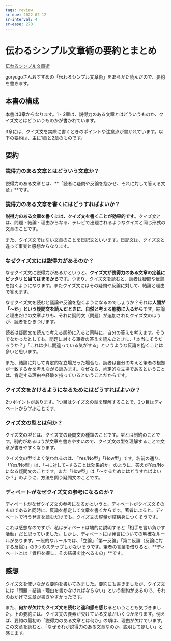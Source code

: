 ```yaml
---
tags: review
sr-due: 2022-02-12
sr-interval: 4
sr-ease: 270
---
```


# 伝わるシンプル文章術の要約とまとめ

[伝わるシンプル文章術](伝わるシンプル文章術.md)

goryugoさんおすすめの「伝わるシンプル文章術」をあらかた読んだので、要約を書きます。

## 本書の構成

本書は3章からなります。1・2章は、説得力のある文章とはどういうものか、クイズ文とはどういうものかが書かれています。

3章には、クイズ文を実際に書くときのポイントや注意点が書かれています。以下の要約は、主に1章と2章のものです。

## 要約

### 説得力のある文章とはどういう文章か？

説得力のある文章とは、**「読者に疑問や反論を抱かせ、それに対して答える文章」**です。

### 説得力のある文章を書くにはどうすればよいか？

**説得力のある文章を書くには、クイズ文を書くことが効果的です**。クイズ文とは、問題・結論・理由からなる、テレビで出題されるようなクイズと同じ形式の文章のことです。

また、クイズ文ではない文章のことを日記文といいます。日記文は、クイズ文と違って事実と感想からなります。

### なぜクイズ文には説得力があるのか？

なぜクイズ文に説得力があるかというと、**クイズ文が説得力のある文章の定義にピッタリと当てはまるから**です。つまり、クイズ文を読むと、読者は疑問や反論を抱くようになります。またクイズ文にはその疑問や反論に対して、結論と理由で答えます。

なぜクイズ文を読むと議論や反論を抱くようになるのでしょうか？それは**人間が「〜か」という疑問文を読んだときに、自然と考える態勢に入るから**です。結論と理由だけの文章よりも、それに疑問文（問題）が追加されたクイズ文のほうが、読者をひきつけます。

読者は疑問文を読んで考える態勢に入ると同時に、自分の答えを考えます。そうでなかったとしても、問題に対する筆者の答えを読んたときに、「本当にそうだろうか？」「これは少し間違っている気がする」というような反論を抱くことは多いと思います。

また、結論に対して肯定的な立場だった場合も、読者は自分の考えと筆者の根拠が一致するかを考えながら読みます。なぜなら、肯定的な立場であるということは、肯定する理由や経験を持っているということだからです。

### クイズ文をかけるようになるためにはどうすればよいか？

2つポイントがあります。1つ目はクイズ文の型を理解することで、2つ目はディベートから学ぶことです。

### クイズ文の型とは何か？

クイズ文の型とは、クイズ文の疑問文の種類のことです。型とは制約のことです。制約があるほうが文章を書きやすいので、クイズ文の型を理解することで文章が書きやすくなります。

クイズ文の型でよく使われるのは、「Yes/No型」「How型」です。名前の通り、「Yes/No型」は、「~に対して~することは効果的か」のように、答えがYes/Noになる疑問文のことです。また「How型」は「〜するためにはどうすればよいか？」のように、方法を問う疑問文のことです。

### ディベートがなぜクイズ文の参考になるのか？

ディベートがなぜクイズ文の参考になるかというと、ディベートがクイズ文そのものであると同時に、反論を想定して文章を書くからです。著者によると、ディベートで行う発言を読むだけでも、クイズ文の容量が結構身につくそうです。

これは感想なのですが、私はディベートは端的に説明すると「相手を言い負かす活動」だと思っていました。しかし、ディベートには発言についての明確なルールがあります。一般的なルールでは、「立論」「第一反論」「第二反論（反論に対する反論）」の3つのステップしかないそうです。筆者の言葉を借りると、**ディベートとは「資料を探し、その結果を比べるもの」**です。

## 感想

クイズ文を使いながら要約を書いてみました。要約にも書きましたが、クイズ文には「問題・結論・理由を書かなければならない」という制約があるので、それのおかげで文章が書きやすかったです。

また、**何かが欠けたクイズ文を読むと違和感を感じる**ということも気づきました。上の要約には、クイズ文の要素が欠けている文章がいくつかあります。例えば、要約の最初の「説得力のある文章とは何か」の項は、理由が欠けています。この文章を読むと、「なぜそれが説得力のある文章なのか、説明してほしい」と感じます。
